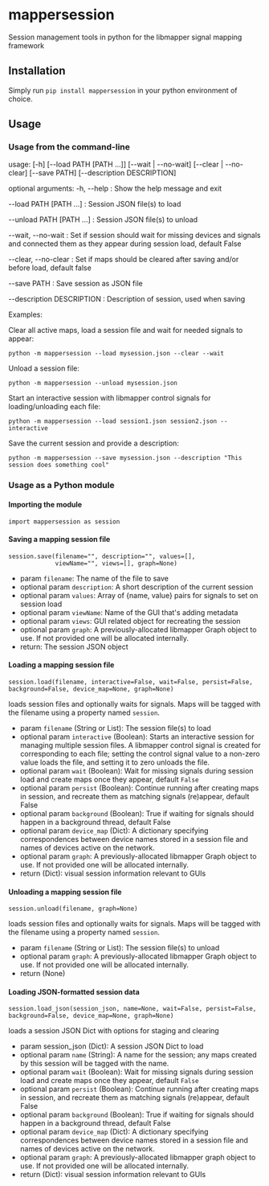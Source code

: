 # mappersession
 Session management tools in python for the libmapper signal mapping framework

## Installation

Simply run `pip install mappersession` in your python environment of choice.

## Usage

### Usage from the command-line

usage: [-h] [--load PATH [PATH ...]] [--wait | --no-wait] [--clear | --no-clear]
                   [--save PATH] [--description DESCRIPTION]

optional arguments:
-h, --help : Show the help message and exit

--load PATH [PATH ...] : Session JSON file(s) to load

--unload PATH [PATH ...] : Session JSON file(s) to unload

--wait, --no-wait : Set if session should wait for missing devices and signals and connected them as they appear during session load, default False

--clear, --no-clear : Set if maps should be cleared after saving and/or before load, default false

--save PATH : Save session as JSON file

--description DESCRIPTION : Description of session, used when saving

Examples:

Clear all active maps, load a session file and wait for needed signals to appear:

```
python -m mappersession --load mysession.json --clear --wait
```

Unload a session file:

```
python -m mappersession --unload mysession.json
```

Start an interactive session with libmapper control signals for loading/unloading each file:

```
python -m mappersession --load session1.json session2.json --interactive
```

Save the current session and provide a description:

```
python -m mappersession --save mysession.json --description "This session does something cool"
```

### Usage as a Python module

#### Importing the module

```
import mappersession as session
```

#### Saving a mapping session file

```
session.save(filename="", description="", values=[],
             viewName="", views=[], graph=None)
```

- param `filename`: The name of the file to save
- optional param `description`: A short description of the current session
- optional param `values`: Array of {name, value} pairs for signals to set on session load
- optional param `viewName`: Name of the GUI that's adding metadata
- optional param `views`: GUI related object for recreating the session
- optional param `graph`: A previously-allocated libmapper Graph object to use. If not provided one will be allocated internally.
- return: The session JSON object

#### Loading a mapping session file

```
session.load(filename, interactive=False, wait=False, persist=False, background=False, device_map=None, graph=None)
```

loads session files and optionally waits for signals. Maps will be tagged with the filename using a property named `session`.

- param `filename` (String or List): The session file(s) to load
- optional param `interactive` (Boolean): Starts an interactive session for managing multiple session files. A libmapper control signal is created for corresponding to each file; setting the control signal value to a non-zero value loads the file, and setting it to zero unloads the file.
- optional param `wait` (Boolean): Wait for missing signals during session load and create maps once they appear, default `False`
- optional param `persist` (Boolean): Continue running after creating maps in session, and recreate them as matching signals (re)appear, default False
- optional param `background` (Boolean): True if waiting for signals should happen in a background thread, default False
- optional param `device_map` (Dict): A dictionary specifying correspondences between device names stored in a session file and names of devices active on the network.
- optional param `graph`: A previously-allocated libmapper Graph object to use. If not provided one will be allocated internally.
- return (Dict): visual session information relevant to GUIs

#### Unloading a mapping session file

```
session.unload(filename, graph=None)
```

loads session files and optionally waits for signals. Maps will be tagged with the filename using a property named `session`.

- param `filename` (String or List): The session file(s) to unload
- optional param `graph`: A previously-allocated libmapper Graph object to use. If not provided one will be allocated internally.
- return (None)

#### Loading JSON-formatted session data

```
session.load_json(session_json, name=None, wait=False, persist=False, background=False, device_map=None, graph=None)
```

loads a session JSON Dict with options for staging and clearing

- param session_json (Dict): A session JSON Dict to load
- optional param `name` (String): A name for the session; any maps created by this session will be tagged with the name.
- optional param `wait` (Boolean): Wait for missing signals during session load and create maps once they appear, default `False`
- optional param `persist` (Boolean): Continue running after creating maps in session, and recreate them as matching signals (re)appear, default False
- optional param `background` (Boolean): True if waiting for signals should happen in a background thread, default False
- optional param `device_map` (Dict): A dictionary specifying correspondences between device names stored in a session file and names of devices active on the network.
- optional param `graph`: A previously-allocated libmapper graph object to use. If not provided one will be allocated internally.
- return (Dict): visual session information relevant to GUIs
